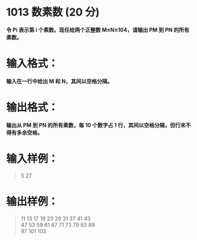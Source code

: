 # 1013 数素数 (20 分)

__令 P​i​​ 表示第 i 个素数。现任给两个正整数 M≤N≤10​4​​，请输出 P​M​​ 到 P​N​​ 的所有素数。__
# 输入格式：

__输入在一行中给出 M 和 N，其间以空格分隔。__
# 输出格式：

__输出从 P​M​​ 到 P​N​​ 的所有素数，每 10 个数字占 1 行，其间以空格分隔，但行末不得有多余空格。__
# 输入样例：

> 5 27

# 输出样例：

> 11 13 17 19 23 29 31 37 41 43 <br />
47 53 59 61 67 71 73 79 83 89 <br />
97 101 103 <br />


